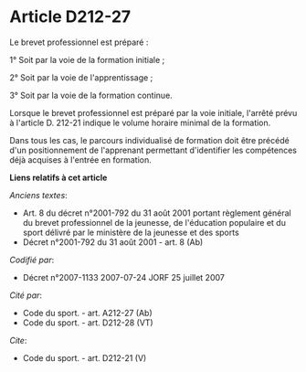 # Article D212-27

Le brevet professionnel est préparé : 

1° Soit par la voie de la formation initiale ; 

2° Soit par la voie de l'apprentissage ; 

3° Soit par la voie de la formation continue. 

Lorsque le brevet professionnel est préparé par la voie initiale, l'arrêté prévu à l'article D. 212-21 indique le volume
horaire minimal de la formation. 

Dans tous les cas, le parcours individualisé de formation doit être précédé d'un positionnement de l'apprenant permettant
d'identifier les compétences déjà acquises à l'entrée en formation.

**Liens relatifs à cet article**

_Anciens textes_:

  - Art. 8 du décret n°2001-792 du 31 août 2001 portant règlement général du brevet professionnel de la jeunesse, de l'éducation populaire et du sport délivré par le ministère de la jeunesse et des sports
  - Décret n°2001-792 du 31 août 2001 - art. 8 (Ab)

_Codifié par_:

  - Décret n°2007-1133 2007-07-24 JORF 25 juillet 2007

_Cité par_:

  - Code du sport. - art. A212-27 (Ab)
  - Code du sport. - art. D212-28 (VT)

_Cite_:

  - Code du sport. - art. D212-21 (V)
